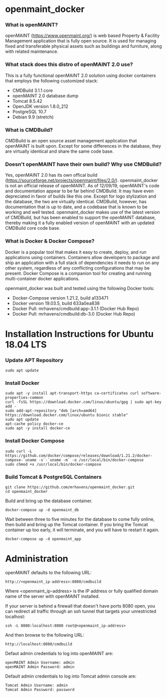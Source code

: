 # openmaint_docker

### What is openMAINT?

openMAINT (https://www.openmaint.org/) is web based Property & Facility Management application that is fully open source. It is used for managing fixed and transferable physical assets such as buildings and furniture, along with related maintenance.

### What stack does this distro of openMAINT 2.0 use?

This is a fully functional openMAINT 2.0 solution using docker containers that employs the following customized stack:

- CMDBuild 3.1.1 core
- openMAINT 2.0 database dump
- Tomcat 8.5.42
- OpenJDK version 1.8.0_212
- PostgreSQL 10.7
- Debian 9.9 (stretch)

### What is CMDBuild?

CMDBuild is an open source asset management application that openMAINT is built upon. Except for some differences in the database, they are virtually identical and share the same code base.

### Doesn't openMAINT have their own build? Why use CMDBuild?

Yes, openMAINT 2.0 has its own offical build (https://sourceforge.net/projects/openmaint/files/2.0/). openmaint_docker is not an official release of openMAINT. As of 12/09/19, openMAINT's code and documentation appear to be far behind CMDBuild. It may have even depreciated in favor of builds like this one. Except for logo stylization and the database, the two are virtually identical. CMDBuild, however, has documentation that is up to date, and a codebase that is known to be working and well tested. openmaint_docker makes use of the latest version of CMDBuild, but has been enabled to support the openMAINT database, thereby making it a fully enabled version of openMAINT with an updated CMDBuild core code base.

### What is Docker & Docker Compose?

Docker is a popular tool that makes it easy to create, deploy, and run applications using containers. Containers allow developers to package and ship an application with a full stack of dependencies it needs to run on any other system, regardless of any conflicting configurations that may be present. Docker Compose is a companion tool for creating and running multi-container docker applications.

openmaint_docker was built and tested using the following Docker tools:

- Docker-Compose version 1.21.2, build a133471
- Docker version 19.03.5, build 633a0ea838
- Docker Pull: mrhavens/cmdbuild:app-3.1.1 (Docker Hub Repo)
- Docker Pull: mrhavens/cmdbuild:db-3.0 (Docker Hub Repo)

# Installation Instructions for Ubuntu 18.04 LTS

### Update APT Repository 
```
sudo apt update
```

### Install Docker
```
sudo apt -y install apt-transport-https ca-certificates curl software-properties-common
curl -fsSL https://download.docker.com/linux/ubuntu/gpg | sudo apt-key add -
sudo add-apt-repository "deb [arch=amd64] https://download.docker.com/linux/ubuntu bionic stable"
sudo apt update
apt-cache policy docker-ce
sudo apt -y install docker-ce
```

### Install Docker Compose
```
sudo curl -L https://github.com/docker/compose/releases/download/1.21.2/docker-compose-`uname -s`-`uname -m` -o /usr/local/bin/docker-compose
sudo chmod +x /usr/local/bin/docker-compose
```

### Build Tomcat & PostgreSQL Containers
```
git clone https://github.com/mrhavens/openmaint_docker.git
cd openmaint_docker
```

Build and bring up the database container.
```
docker-compose up -d openmaint_db
```

Wait between three to five minutes for the database to come fully online, then build and bring up the Tomcat container. If you bring the Tomcat container up too early, it will terminate, and you will have to restart it again.
```
docker-compose up -d openmaint_app
```

# Administration

openMAINT defaults to the following URL:

```
http://<openmaint_ip-address>:8080/cmdbuild
```
Where <openmaint_ip-address> is the IP address or fully qualified domain name of the server with openMAINT installed.

If your server is behind a firewall that doesn't have ports 8080 open, you can redirect all traffic through an ssh tunnel that targets your unrestricted localhost:

```
ssh -L 8080:localhost:8080 root@<openmaint_ip-address>
```

And then browse to the following URL:

```
http://localhost:8080/cmdbuild
```

Defaut admin credentials to log into openMAINT are:

```
openMAINT Admin Username: admin
openMAINT Admin Password: admin
```

Default admin credentials to log into Tomcat admin console are:
```
Tomcat Admin Username: admin
Tomcat Admin Password: password
```
